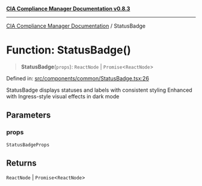 [**CIA Compliance Manager Documentation v0.8.3**](../README.md)

***

[CIA Compliance Manager Documentation](../globals.md) / StatusBadge

# Function: StatusBadge()

> **StatusBadge**(`props`): `ReactNode` \| `Promise`\<`ReactNode`\>

Defined in: [src/components/common/StatusBadge.tsx:26](https://github.com/Hack23/cia-compliance-manager/blob/368d5a1330a94df78d48c65d28962bd0f7cab363/src/components/common/StatusBadge.tsx#L26)

StatusBadge displays statuses and labels with consistent styling
Enhanced with Ingress-style visual effects in dark mode

## Parameters

### props

`StatusBadgeProps`

## Returns

`ReactNode` \| `Promise`\<`ReactNode`\>
